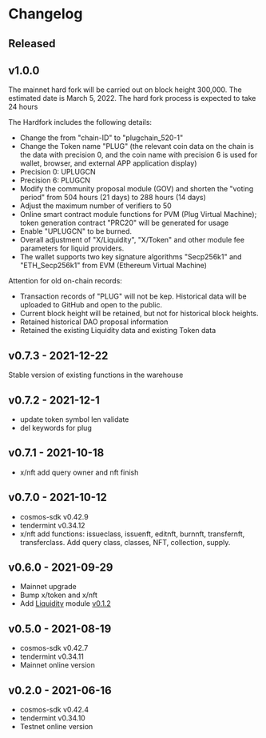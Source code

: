 

# Changelog



## Released 

## v1.0.0 
The mainnet hard fork will be carried out on block height 300,000. The estimated date is March 5, 2022. The hard fork process is expected to take 24 hours

The Hardfork includes the following details:
- Change the from "chain-ID" to "plugchain_520-1"
- Change the Token name "PLUG" (the relevant coin data on the chain is the data with precision 0, and the coin name with precision 6 is used for wallet, browser, and external APP application display)
- Precision 0: UPLUGCN
- Precision 6: PLUGCN
- Modify the community proposal module (GOV) and shorten the "voting period" from 504 hours (21 days) to 288 hours (14 days) 
- Adjust the maximum number of verifiers to 50
- Online smart contract module functions for PVM (Plug Virtual Machine); token generation contract "PRC20" will be generated for usage
- Enable "UPLUGCN" to be burned.
- Overall adjustment of "X/Liquidity", "X/Token" and other module fee parameters for liquid providers.
- The wallet supports two key signature algorithms "Secp256k1" and "ETH_Secp256k1" from EVM (Ethereum Virtual Machine)

Attention for old on-chain records:
- Transaction records of "PLUG" will not be kep. Historical data will be uploaded to GitHub and open to the public.
- Current block height will be retained, but not for historical block heights.
- Retained historical DAO proposal information
- Retained the existing Liquidity data and existing Token data

## v0.7.3 - 2021-12-22
Stable version of existing functions in the warehouse

## v0.7.2 - 2021-12-1
* update token symbol len validate
* del keywords for plug
## v0.7.1 - 2021-10-18

- x/nft add query owner and nft finish
 
## v0.7.0 - 2021-10-12
- cosmos-sdk v0.42.9
- tendermint v0.34.12
- x/nft add functions: issueclass, issuenft, editnft, burnnft, transfernft, transferclass. Add query class, classes, NFT, collection, supply.

## v0.6.0 - 2021-09-29
- Mainnet upgrade 
- Bump x/token and x/nft
- Add [Liquidity](https://github.com/oracleNetworkProtocol/liquidity) module [v0.1.2](https://github.com/oracleNetworkProtocol/liquidity/tree/v0.1.2) 

## v0.5.0 - 2021-08-19
- cosmos-sdk v0.42.7
- tendermint v0.34.11
- Mainnet online version

## v0.2.0 - 2021-06-16
- cosmos-sdk v0.42.4
- tendermint v0.34.10
- Testnet online version